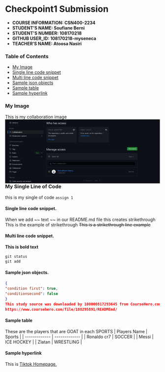 # Checkpoint1 Submission

- **COURSE INFORMATION: CSN400-2234**
- **STUDENT’S NAME: Soufiane Berni**
- **STUDENT'S NUMBER: 108170218**
- **GITHUB USER_ID: 108170218-myseneca** 
- **TEACHER’S NAME: Atoosa Nasiri**

### Table of Contents
- [My Image](#my-image)
- [Single line code snippet](#single-line-code-snippet)
- [Multi line code snippet](#multi-line-code-snippet)
- [Sample json objects](#sample-json-objects)
- [Sample table](#sample-table)
- [Sample hyperlink](#sample-hyperlink)

### My Image
This is my collaboration image
<img src="./Collaborators.jpg"
     alt="Repo Collaboration Screenshot"
     title="Repo Collaborator"
     style="float: left; margin-right: 10px;" />

### My Single Line of Code
this is my single of code `assign 1`

#### Single line code snippet.
When we add ~~ text ~~ in our README.md file this creates
strikethrough
This is the example of strikethrough
~~This is a strikethrough line example~~
#### Multi line code snippet.
**This is bold text**
```
git status
git add
```
#### Sample json objects.
```json
{
"condition first": true,
"conditionsecond": false
}
This study source was downloaded by 100000817293645 from CourseHero.com on 05-13-2023 09:12:51 GMT -05:00
https://www.coursehero.com/file/188295891/READMEmd/
```
#### Sample table
These are the players that are GOAT in each SPORTS
| Players Name | Sports |
| ------------- | ------------- |
| Ronaldo cr7 | SOCCER |
| Messi | ICE HOCKEY |
| Zlatan | WRESTLING | 

#### Sample hyperlink
This is [Tiktok Homepage.](https://www.tiktok.com/)
